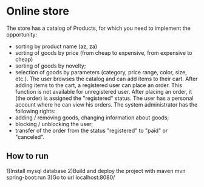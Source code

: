 # Online store
The store has a catalog of Products, for which you need to implement the opportunity:
- sorting by product name (az, za)
- sorting of goods by price (from cheap to expensive, from expensive to cheap)
- sorting of goods by novelty;
- selection of goods by parameters (category, price range, color, size, etc.).
  The user browses the catalog and can add items to their cart. After adding items to the cart, a registered user can place an order. This function is not available for unregistered user. After placing an order, it (the order) is assigned the "registered" status.
  The user has a personal account where he can view his orders.
  The system administrator has the following rights:
- adding / removing goods, changing information about goods;
- blocking / unblocking the user;
- transfer of the order from the status "registered" to "paid" or "canceled".

## How to run
1)Install mysql database
2)Build and deploy the project with maven mvn spring-boot:run
3)Go to url localhost:8080/